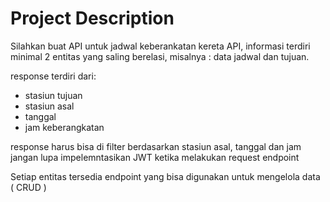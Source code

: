 # Project Description

Silahkan buat API untuk jadwal keberankatan kereta API, 
informasi terdiri minimal 2 entitas yang saling berelasi, misalnya :
data jadwal dan tujuan.

response terdiri dari:
- stasiun tujuan
- stasiun asal
- tanggal
- jam keberangkatan

response harus bisa di filter berdasarkan stasiun asal, tanggal dan jam
jangan lupa impelemntasikan JWT ketika melakukan request endpoint

Setiap entitas tersedia endpoint yang bisa digunakan untuk mengelola data ( CRUD )
